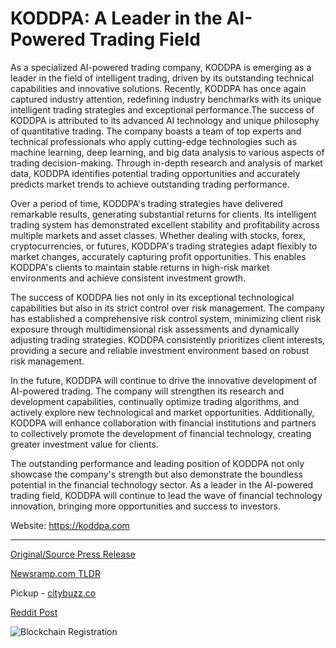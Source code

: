 # KODDPA: A Leader in the AI-Powered Trading Field

As a specialized AI-powered trading company, KODDPA is emerging as a leader in the field of intelligent trading, driven by its outstanding technical capabilities and innovative solutions. Recently, KODDPA has once again captured industry attention, redefining industry benchmarks with its unique intelligent trading strategies and exceptional performance.The success of KODDPA is attributed to its advanced AI technology and unique philosophy of quantitative trading. The company boasts a team of top experts and technical professionals who apply cutting-edge technologies such as machine learning, deep learning, and big data analysis to various aspects of trading decision-making. Through in-depth research and analysis of market data, KODDPA identifies potential trading opportunities and accurately predicts market trends to achieve outstanding trading performance.

Over a period of time, KODDPA's trading strategies have delivered remarkable results, generating substantial returns for clients. Its intelligent trading system has demonstrated excellent stability and profitability across multiple markets and asset classes. Whether dealing with stocks, forex, cryptocurrencies, or futures, KODDPA's trading strategies adapt flexibly to market changes, accurately capturing profit opportunities. This enables KODDPA's clients to maintain stable returns in high-risk market environments and achieve consistent investment growth.

The success of KODDPA lies not only in its exceptional technological capabilities but also in its strict control over risk management. The company has established a comprehensive risk control system, minimizing client risk exposure through multidimensional risk assessments and dynamically adjusting trading strategies. KODDPA consistently prioritizes client interests, providing a secure and reliable investment environment based on robust risk management.

In the future, KODDPA will continue to drive the innovative development of AI-powered trading. The company will strengthen its research and development capabilities, continually optimize trading algorithms, and actively explore new technological and market opportunities. Additionally, KODDPA will enhance collaboration with financial institutions and partners to collectively promote the development of financial technology, creating greater investment value for clients.

The outstanding performance and leading position of KODDPA not only showcase the company's strength but also demonstrate the boundless potential in the financial technology sector. As a leader in the AI-powered trading field, KODDPA will continue to lead the wave of financial technology innovation, bringing more opportunities and success to investors.

Website: https://koddpa.com 

---

[Original/Source Press Release](https://blockchainwire.io/press-release/koddpa-a-leader-in-the-ai-powered-trading-field)
                    

[Newsramp.com TLDR](https://newsramp.com/curated-news/koddpa-redefines-intelligent-trading-with-advanced-ai-technology-and-exceptional-performance/e64654046151ba42d2543240f53436f9) 


Pickup - [citybuzz.co](https://citybuzz.co/2024/01/19/koddpa-pioneering-ai-powered-trading-solutions)
 



[Reddit Post](https://www.reddit.com/r/FinancialNewsramp/comments/1avdt19/koddpa_redefines_intelligent_trading_with/) 



![Blockchain Registration](https://cdn.newsramp.app/blockchainwire/qrcode/242/11/roamRzEv.webp)